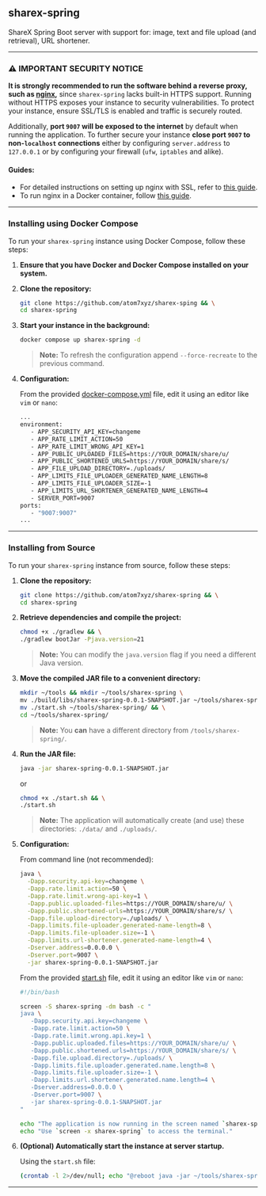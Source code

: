 
## sharex-spring

ShareX Spring Boot server with support for: image, text and file upload (and retrieval), URL shortener.

---

### ⚠️ IMPORTANT SECURITY NOTICE

**It is strongly recommended to run the software behind a reverse proxy, such as [nginx](https://nginx.org/en/),**
since `sharex-spring` lacks built-in HTTPS support.
Running without HTTPS exposes your instance to security vulnerabilities.
To protect your instance, ensure SSL/TLS is enabled and traffic is securely routed.

Additionally, **port `9007` will be exposed to the internet** by default when running the application.
To further secure your instance **close port `9007` to non-`localhost` connections** either by configuring 
`server.address` to `127.0.0.1` or by configuring your firewall (`ufw`, `iptables` and alike).

#### Guides:
- For detailed instructions on setting up nginx with SSL, refer to [this guide](https://nginx.org/en/docs/http/configuring_https_servers.html).
- To run nginx in a Docker container, follow [this guide](https://www.digitalocean.com/community/tutorials/how-to-run-nginx-in-a-docker-container-on-ubuntu-22-04).

---

### Installing using Docker Compose
To run your `sharex-spring` instance using Docker Compose, follow these steps:

1. **Ensure that you have Docker and Docker Compose installed on your system.**
2. **Clone the repository:**

   ```bash
   git clone https://github.com/atom7xyz/sharex-sping && \
   cd sharex-spring
   ```
3. **Start your instance in the background:**

   ```bash
   docker compose up sharex-spring -d
   ```

   > **Note:** To refresh the configuration append `--force-recreate` to the previous command.

4. **Configuration:**

   From the provided [docker-compose.yml](https://github.com/atom7xyz/sharex-spring/docker-compose.yml) file, 
   edit it using an editor like `vim` or `nano`:
   ```bash
   ...
   environment:
      - APP_SECURITY_API_KEY=changeme
      - APP_RATE_LIMIT_ACTION=50
      - APP_RATE_LIMIT_WRONG_API_KEY=1
      - APP_PUBLIC_UPLOADED_FILES=https://YOUR_DOMAIN/share/u/
      - APP_PUBLIC_SHORTENED_URLS=https://YOUR_DOMAIN/share/s/
      - APP_FILE_UPLOAD_DIRECTORY=./uploads/
      - APP_LIMITS_FILE_UPLOADER_GENERATED_NAME_LENGTH=8
      - APP_LIMITS_FILE_UPLOADER_SIZE=-1
      - APP_LIMITS_URL_SHORTENER_GENERATED_NAME_LENGTH=4
      - SERVER_PORT=9007
   ports:
      - "9007:9007"
   ...
   ```

---

### Installing from Source

To run your `sharex-spring` instance from source, follow these steps:

1. **Clone the repository:**

   ```bash
   git clone https://github.com/atom7xyz/sharex-spring && \
   cd sharex-spring
   ```

2. **Retrieve dependencies and compile the project:**

   ```bash
   chmod +x ./gradlew && \
   ./gradlew bootJar -Pjava.version=21
   ```

   > **Note:** You can modify the `java.version` flag if you need a different Java version.

3. **Move the compiled JAR file to a convenient directory:**

   ```bash
   mkdir ~/tools && mkdir ~/tools/sharex-spring \
   mv ./build/libs/sharex-spring-0.0.1-SNAPSHOT.jar ~/tools/sharex-spring/ && \
   mv ./start.sh ~/tools/sharex-spring/ && \
   cd ~/tools/sharex-spring/
   ```

   > **Note:** You **can** have a different directory from `/tools/sharex-spring/`.

4. **Run the JAR file:**

   ```bash
   java -jar sharex-spring-0.0.1-SNAPSHOT.jar
   ```
   or
   ```bash
   chmod +x ./start.sh && \
   ./start.sh
   ```

   > **Note:** The application will automatically create (and use) these directories: `./data/` and `./uploads/`.

5. **Configuration:**

   From command line (not recommended):
   ```bash
   java \
     -Dapp.security.api-key=changeme \
     -Dapp.rate.limit.action=50 \
     -Dapp.rate.limit.wrong-api-key=1 \
     -Dapp.public.uploaded-files=https://YOUR_DOMAIN/share/u/ \
     -Dapp.public.shortened-urls=https://YOUR_DOMAIN/share/s/ \
     -Dapp.file.upload-directory=./uploads/ \
     -Dapp.limits.file-uploader.generated-name-length=8 \
     -Dapp.limits.file-uploader.size=-1 \
     -Dapp.limits.url-shortener.generated-name-length=4 \
     -Dserver.address=0.0.0.0 \
     -Dserver.port=9007 \
     -jar sharex-spring-0.0.1-SNAPSHOT.jar
   ```

   From the provided [start.sh](https://github.com/atom7xyz/sharex-spring/start.sh) file, edit it using an editor like `vim` or `nano`:
   ```bash
   #!/bin/bash

   screen -S sharex-spring -dm bash -c "
   java \
      -Dapp.security.api.key=changeme \
      -Dapp.rate.limit.action=50 \
      -Dapp.rate.limit.wrong.api.key=1 \
      -Dapp.public.uploaded.files=https://YOUR_DOMAIN/share/u/ \
      -Dapp.public.shortened.urls=https://YOUR_DOMAIN/share/s/ \
      -Dapp.file.upload.directory=./uploads/ \
      -Dapp.limits.file.uploader.generated.name.length=8 \
      -Dapp.limits.file.uploader.size=-1 \
      -Dapp.limits.url.shortener.generated.name.length=4 \
      -Dserver.address=0.0.0.0 \
      -Dserver.port=9007 \
      -jar sharex-spring-0.0.1-SNAPSHOT.jar
   "
   
   echo "The application is now running in the screen named `sharex-spring`"
   echo "Use `screen -x sharex-spring` to access the terminal."
   ```

6. **(Optional) Automatically start the instance at server startup.**

   Using the `start.sh` file:
   ```bash
   (crontab -l 2>/dev/null; echo "@reboot java -jar ~/tools/sharex-spring/start.sh") | crontab -
   ```

---
